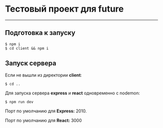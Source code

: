 Тестовый проект для future
=============================

___

## Подготовка к запуску
    $ npm i
    $ cd client && npm i

## Запуск сервера
Если не вышли из директории **client**:
    
    $ cd ..

Для запуска сервера **express** и **react** одновременно с nodemon:
    
    $ npm run dev


Порт по умолчанию для **Express:** 2010.

Порт по умолчанию для **React:** 3000
